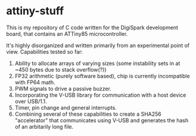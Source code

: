 # attiny-stuff

This is my repository of C code written for the DigiSpark development board, that contains an ATTiny85 microcontroller.

It's highly disorganized and written primarily from an experimental point of view. Capabilities tested so far:

1. Ability to allocate arrays of varying sizes (some instability sets in at ~450 bytes due to stack overflow(?))
2. FP32 arithmetic (purely software based), chip is currently incompatible with FP64 math.
3. PWM signals to drive a passive buzzer.
4. Incorporating the V-USB library for communication with a host device over USB/1.1.
5. Timer, pin change and general interrupts.
6. Combining several of these capabilities to create a SHA256 "accelerator" that communicates using V-USB and generates the hash of an arbitarily long file.
